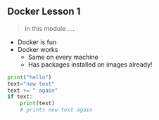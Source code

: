 ## Docker Lesson 1

> In this module ....


- Docker is fun
- Docker works
  - Same on every machine
  - Has packages installed on images already!

```python
print("hello")
text="new text"
text += " again"
if text:
    print(text)
    # prints new text again
```
